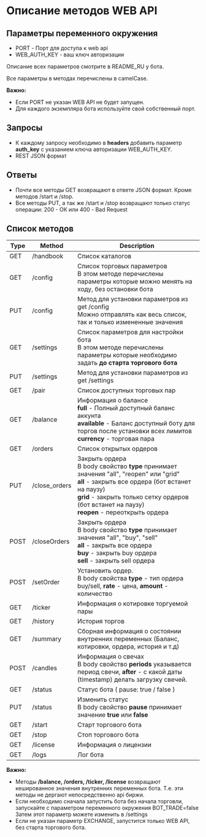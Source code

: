 # Описание методов WEB API

## Параметры переменного окружения

* PORT - Порт для доступа к web api
* WEB_AUTH_KEY - ваш ключ авторизации

Описание всех параметров смотрите в README_RU у бота.

Все параметры в методах перечислены в camelCase.

**Важно:**

* Если PORT не указан WEB API не будет запущен.
* Для каждого экземпляра бота используйте свой собственный порт.

## Запросы

* К каждому запросу необходимо в **headers** добавить параметр **auth_key** с указанием ключа авторизации WEB_AUTH_KEY.
* REST JSON формат

## Ответы

* Почти все методы GET возвращают в ответе JSON формат. Кроме методов /start и /stop.
* Все методы PUT, а так же /start и /stop возвращают только статус операции: 200 - ОК или 400 - Bad Request


## Список методов

 Type | Method      | Description
------|-------------|------------
GET | /handbook     | Список каталогов
GET | /config       | Список торговых параметров<br>В этом методе перечислены параметры которые можно менять на ходу, без остановки бота
PUT | /config       | Метод для установки параметров из get /config<br> Можно отправлять как весь список, так и только измененные значения
GET | /settings     | Список параметров для настройки бота<br>В этом методе перечислены параметры которые необходимо задать **до старта торгового бота**
PUT | /settings     | Метод для установки параметров из get /settings
GET | /pair         | Список доступных торговых пар
GET | /balance      | Информация о балансе<br> **full** - Полный доступный баланс аккунта <br> **available** - Баланс доступный боту для торгов после установки всех лимитов <br> **currency** - торговая пара
GET | /orders       | Список открытых ордеров
PUT | /close_orders | Закрыть ордера<br>В body свойство **type** принимает значения "all", "reopen" или "grid"<br> **all** - закрыть все ордера (бот встанет на паузу) <br> **grid** - закрыть только сетку ордеров (бот встанет на паузу) <br> **reopen** - переоткрыть ордера
POST | /closeOrders  | Закрыть ордера<br> В body свойство **type** принимает значения "all", "buy", "sell"<br> **all** - закрыть все ордера<br> **buy** - закрыть buy ордера <br> **sell** - закрыть sell ордера
POST | /setOrder     | Установить ордер.<br> В body свойства **type** - тип ордера buy/sell, **rate** - цена, **amount** - количество
GET | /ticker       | Информация о котировке торгуемой пары
GET | /history      | История торгов
GET | /summary      | Сборная информация о состоянии внутренних переменных (Баланс, котировки, ордера, история и т.д)
POST | /candles     | Информация о свечах<br> В body свойство **periods** указывается период свечи, **after** - с какой даты (timestamp) делать загрузку свечей.
GET | /status       | Статус бота ( pause: true / false )
PUT | /status       | Изменить статус<br> В body свойство **pause** принимает значение **true** или **false**
GET | /start        | Старт торгового бота
GET | /stop         | Стоп торгового бота
GET | /license      | Информация о лицензии
GET | /logs         | Лог бота


**Важно:**

* Методы **/balance, /orders, /ticker, /license** возвращают кешированное значения внутренних переменных бота. Т.е. эти методы не дергают непосредственно api биржи.
* Если необходимо сначала запустить бота без начала торговли, запускайте с параметром переменного окружения BOT_TRADE=false
Затем этот параметр можете изменить в /settings 
* Если не указан параметр EXCHANGE, запустится только WEB API, без старта торгового бота.
